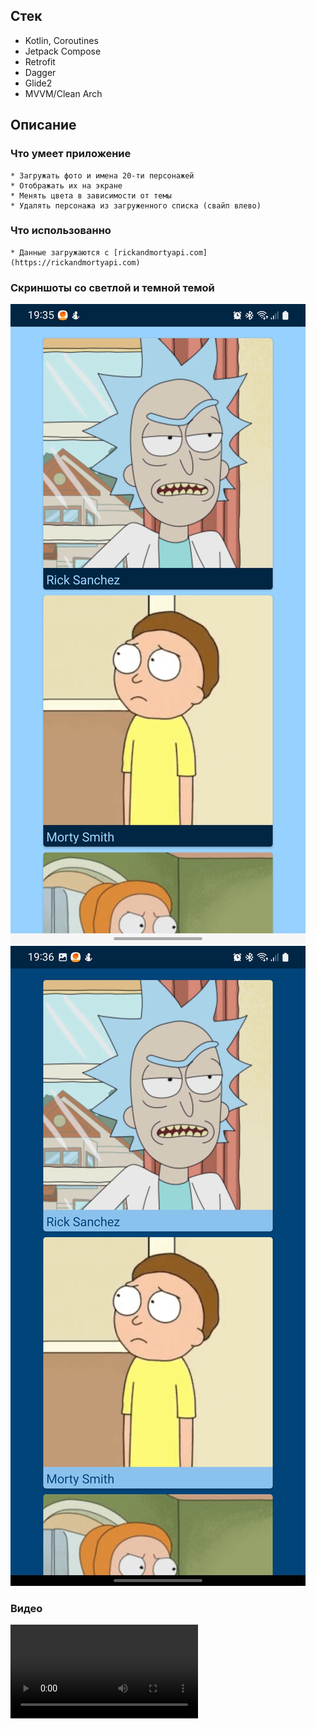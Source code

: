 ## Стек

* Kotlin, Coroutines
* Jetpack Compose
* Retrofit
* Dagger
* Glide2
* MVVM/Clean Arch

## Описание

### Что умеет приложение

    * Загружать фото и имена 20-ти персонажей
    * Отображать их на экране
    * Менять цвета в зависимости от темы
    * Удалять персонажа из загруженного списка (свайп влево)

### Что использованно

    * Данные загружаются с [rickandmortyapi.com](https://rickandmortyapi.com)

### Скриншоты со светлой и темной темой

![Светлая](images/Screenshot_20221127-193551_ComposeApp.jpg?raw=true)
![Темная](images/Screenshot_20221127-193602_ComposeApp.jpg?raw=true)

### Видео

![Видео](video/XRecorder_27112022_194344.mp4?raw=true)